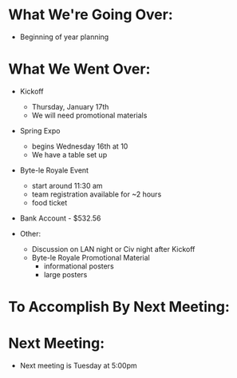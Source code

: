 # What We're Going Over:- Beginning of year planning# What We Went Over:  - Kickoff	- Thursday, January 17th	- We will need promotional materials- Spring Expo	- begins Wednesday 16th at 10	- We have a table set up- Byte-le Royale Event	- start around 11:30 am	- team registration available for ~2 hours	- food ticket- Bank Account - $532.56- Other:	- Discussion on LAN night or Civ night after Kickoff	- Byte-le Royale Promotional Material		- informational posters		- large posters# To Accomplish By Next Meeting:  # Next Meeting:- Next meeting is Tuesday at 5:00pm